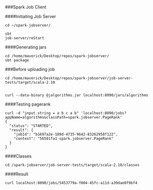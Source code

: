 
###Spark Job Client

####Initiating Job Server
```
cd ~/spark-jobserver/

sbt
job-server/reStart
```

####Generating jars
```
cd /home/maverick/Desktop/repos/spark-jobserver/
sbt package
```

###Before uploading job
```
cd /home/maverick/Desktop/repos/spark-jobserver/job-server-tests/target/scala-2.10


curl --data-binary @jalgorithms.jar localhost:8090/jars/algorithms

```

####Testing pagerank
```
curl -d "input.string = a b c a b" 'localhost:8090/jobs?appName=algorithms&classPath=spark.jobserver.PageRank'
{
  "status": "STARTED",
  "result": {
    "jobId": "b1697a2e-189d-4735-9642-83262958f122",
    "context": "56501fa1-spark.jobserver.PageRank"
  }
}
```

####Classes
```
cd /spark-jobserver/job-server-tests/target/scala-2.10/classes
```

####Result
```
curl localhost:8090/jobs/5453779a-f004-45fc-a11d-a39dae0f9bf4

```
